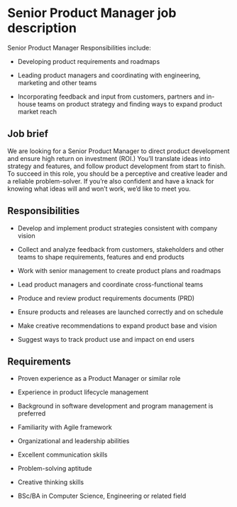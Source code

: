 # Senior Product Manager job description
Senior Product Manager Responsibilities include:
* Developing product requirements and roadmaps

* Leading product managers and coordinating with engineering, marketing and other teams

* Incorporating feedback and input from customers, partners and in-house teams on product strategy and finding ways to expand product market reach


## Job brief

We are looking for a Senior Product Manager to direct product development and ensure high return on investment (ROI.) You’ll translate ideas into strategy and features, and follow product development from start to finish.
To succeed in this role, you should be a perceptive and creative leader and a reliable problem-solver. If you’re also confident and have a knack for knowing what ideas will and won’t work, we’d like to meet you.


## Responsibilities

* Develop and implement product strategies consistent with company vision

* Collect and analyze feedback from customers, stakeholders and other teams to shape requirements, features and end products

* Work with senior management to create product plans and roadmaps

* Lead product managers and coordinate cross-functional teams

* Produce and review product requirements documents (PRD)

* Ensure products and releases are launched correctly and on schedule

* Make creative recommendations to expand product base and vision

* Suggest ways to track product use and impact on end users


## Requirements

* Proven experience as a Product Manager or similar role

* Experience in product lifecycle management

* Background in software development and program management is preferred

* Familiarity with Agile framework

* Organizational and leadership abilities

* Excellent communication skills

* Problem-solving aptitude

* Creative thinking skills

* BSc/BA in Computer Science, Engineering or related field
